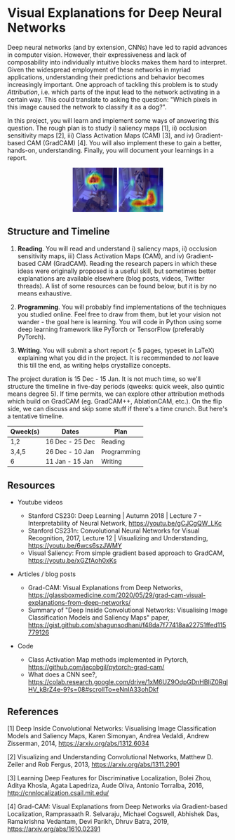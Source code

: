 # Visual Explanations for Deep Neural Networks

Deep neural networks (and by extension, CNNs) have led to rapid advances in computer vision. 
However, their expressiveness and lack of composability into individually intuitive blocks makes them hard to interpret.  
Given the widespread employment of these networks in myriad applications, understanding their predictions and behavior becomes increasingly important. 
One approach of tackling this problem is to study *Attribution*, i.e. which parts of the input lead to the network activating in a certain way.
This could translate to asking the question: "Which pixels in this image caused the network to classify it as a dog?".

In this project, you will learn and implement some ways of answering this question. 
The rough plan is to study i) saliency maps [1], ii) occlusion sensitivity maps [2], iii) Class Activation Maps (CAM) [3], and iv) Gradient-based CAM (GradCAM) [4].
You will also implement these to gain a better, hands-on, understanding. Finally, you will document your learnings in a report. 

<p align="middle">
	<img src="figs/dog.jpg" width="20%">	
	<img src="figs/cat.jpg" width="20%">
</p>

## Structure and Timeline

1. **Reading**. 
You will read and understand i) saliency maps, ii) occlusion sensitivity maps, iii) Class Activation Maps (CAM), and iv) Gradient-based CAM (GradCAM).
Reading the research papers in which these ideas were originally proposed is a useful skill, but sometimes better explanations are available elsewhere
(blog posts, videos, Twitter threads). A list of some resources can be found below, but it is by no means exhaustive.   

2. **Programming**.
You will probably find implementations of the techniques you studied online. Feel free to draw from them, but let your vision not wander - the goal here is learning. 
You will code in Python using some deep learning framework like PyTorch or TensorFlow (preferably PyTorch). 


3. **Writing**.
You will submit a short report (< 5 pages, typeset in LaTeX) explaining what you did in the project. 
It is recommended to *not* leave this till the end, as writing helps crystallize concepts.


The project duration is 15 Dec - 15 Jan. 
It is not much time, so we'll structure the timeline in five-day periods (qweeks: quick week, also quintic means degree 5).
If time permits, we can explore other attribution methods which build on GradCAM (eg. GradCAM++, AblationCAM, etc.). 
On the flip side, we can discuss and skip some stuff if there's a time crunch. But here's a tentative timeline.

| Qweek(s)  | Dates   			| Plan 	 		|
| ----------| ----------------- | -------------	|
| 1,2 		| 16 Dec - 25 Dec 	| Reading		|
| 3,4,5 	| 26 Dec - 10 Jan 	| Programming	|
| 6 		| 11 Jan - 15 Jan	| Writing		| 

## Resources

- Youtube videos
	- Stanford CS230: Deep Learning | Autumn 2018 | Lecture 7 - Interpretability of Neural Network, https://youtu.be/gCJCgQW_LKc 
	- Stanford CS231n: Convolutional Neural Networks for Visual Recognition, 2017, Lecture 12 | Visualizing and Understanding, https://youtu.be/6wcs6szJWMY
	- Visual Saliency: From simple gradient based approach to GradCAM, https://youtu.be/xGZfAoh0xKs 

- Articles / blog posts
	- Grad-CAM: Visual Explanations from Deep Networks, https://glassboxmedicine.com/2020/05/29/grad-cam-visual-explanations-from-deep-networks/  
	- Summary of "Deep Inside Convolutional Networks: Visualising Image Classification Models and Saliency Maps" paper, https://gist.github.com/shagunsodhani/f48da7f77418aa22751ffed115779126 

- Code
	- Class Activation Map methods implemented in Pytorch, https://github.com/jacobgil/pytorch-grad-cam/
    - What does a CNN see?, https://colab.research.google.com/drive/1xM6UZ9OdpGDnHBljZ0RglHV_kBrZ4e-9?s=08#scrollTo=eNnIA33ohDkf

## References

[1] Deep Inside Convolutional Networks: Visualising Image Classification Models and Saliency Maps, Karen Simonyan, Andrea Vedaldi, Andrew Zisserman, 2014, https://arxiv.org/abs/1312.6034

[2] Visualizing and Understanding Convolutional Networks, Matthew D. Zeiler and Rob Fergus, 2013, https://arxiv.org/abs/1311.2901 

[3] Learning Deep Features for Discriminative Localization, Bolei Zhou, Aditya Khosla, Agata Lapedriza, Aude Oliva, Antonio Torralba, 2016, http://cnnlocalization.csail.mit.edu/

[4] Grad-CAM: Visual Explanations from Deep Networks via Gradient-based Localization, Ramprasaath R. Selvaraju, Michael Cogswell, Abhishek Das, Ramakrishna Vedantam, Devi Parikh, Dhruv Batra, 2019, https://arxiv.org/abs/1610.02391 

